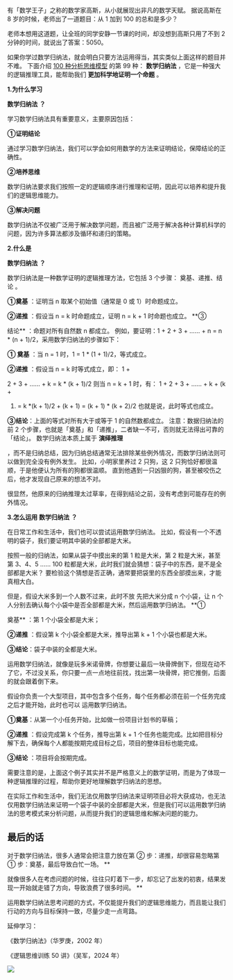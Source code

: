 有「数学王子」之称的数学家高斯，从小就展现出非凡的数学天赋。  据说高斯在 8 岁的时候，老师出了一道题目：从 1 加到 100 的总和是多少？

老师本想用这道题，让全班的同学安静一节课的时间，却没想到高斯只用了不到 2 分钟的时间，就说出了答案：5050。

如果你学过数学归纳法，就会明白只要方法运用得当，其实类似上面这样的题目并不难。  下面介绍 [100 种分析思维模型](https://mp.weixin.qq.com/mp/appmsgalbum?__biz=MzA4ODE2OTIxMw==&action=getalbum&album_id=1701638273011351554#wechat_redirect) 的第 99 种： **数学归纳法** ，它是一种强大的逻辑推理工具，能帮助我们 **更加科学地证明一个命题** 。

**1.为什么学习**

**数学归纳法** **？**

 学习数学归纳法具有重要意义，主要原因包括： 

**①证明结论**

通过学习数学归纳法，我们可以学会如何用数学的方法来证明结论，保障结论的正确性。 

**②培养思维**

数学归纳法要求我们按照一定的逻辑顺序进行推理和证明，因此可以培养和提升我们的逻辑思维能力。 

**③解决问题**

数学归纳法不仅被广泛用于解决数学问题，而且被广泛用于解决各种计算机科学的问题，因为许多算法都涉及循环和递归的策略。

**2.什么是**

**数学归纳法** **？**

 数学归纳法是一种数学证明的逻辑推理方法，它包括 3 个步骤：  奠基、递推、结论  。 

**①奠基** ：证明当 n 取某个初始值（通常是 0 或 1）时命题成立。 

**②递推** ：假设当 n = k 时命题成立，证明 n = k + 1 时命题也成立。  **③

结论** ：命题对所有自然数 n 都成立。  例如，要证明：1 + 2 + 3 + …… + n = n * (n + 1)/2，采用数学归纳法的步骤如下：

**① 奠基** ：当 n = 1 时，1 = 1 * (1 + 1)/2，等式成立。 

**②递推** ：假设当 n = k 时等式成立，即：  1 +

2 + 3 + …… + k = k * (k + 1)/2  则当 n = k + 1 时，有：  1 + 2 + 3 + …… + k + (k +

1) = k *(k + 1)/2 + (k + 1) = (k + 1) * (k + 2)/2  也就是说，此时等式也成立。 

**③结论**：上面的等式对所有大于或等于 1 的自然数都成立。  注意：数据归纳法的前 2 个步骤，也就是「奠基」和「递推」，二者缺一不可，否则就无法得出可靠的「结论」。  数学归纳法本质上属于 **演绎推理**

，而不是归纳总结，因为归纳总结通常无法排除某些例外情况，而数学归纳法则可以做到完全没有例外发生。  比如，小明家里养过 2 只狗，这 2 只狗恰好都很温顺，于是他便认为所有的狗都很温顺。  直到他遇到一只凶狠的狗，甚至被咬伤之后，他才发现自己原来的想法不对。

很显然，他原来的归纳推理太过草率，在得到结论之前，没有考虑到可能存在的例外情况。

**3.怎么运用** **数学归纳法** **？**

在日常工作和生活中，我们也可以尝试运用数学归纳法。  比如，假设有一个不透明的袋子，我们要证明其中装的全部都是大米。

按照一般的归纳法，如果从袋子中摸出来的第 1 粒是大米，第 2 粒是大米，甚至第 3、4、5 …… 100 粒都是大米，此时我们就会猜想：袋子中的东西，是不是全部都是大米？  要检验这个猜想是否正确，通常要把袋里的东西全部摸出来，才能真相大白。

但是，假设大米多到一个人数不过来，此时不放  先把大米分成 n 个小袋，让 n 个人分别去确认每个小袋中是否全部都是大米，然后运用数学归纳法。  **①

奠基** ：第 1 个小袋全都是大米； 

**②递推** ：假设第 k 个小袋全都是大米，推导出第 k + 1 个小袋也都是大米。 

**③结论**：袋子中装的全都是大米。

运用数学归纳法，就像是玩多米诺骨牌，你想要让最后一块骨牌倒下，但现在动不了它，不过没关系，你只要一点一点地往前找，找出第一块骨牌，把它推倒，后面的就会跟着倒下来。

假设你负责一个大型项目，其中包含多个任务，每个任务都必须在前一个任务完成之后才能开始，此时也可以  运用数学归纳法。 

**①奠基**：从第一个小任务开始，比如做一份项目计划书的草稿； 

**②递推** ：假设完成第 k 个任务，推导出第 k + 1 个任务也能完成。比如把目标分解下去，确保每个人都能按期完成目标之后，项目的整体目标也能完成。 

**③结论** ：项目将会按期完成。

需要注意的是，上面这个例子其实并不是严格意义上的数学证明，而是为了体现一种逻辑推理的过程，帮助你更好地理解数学归纳法的思想。

在实际工作和生活中，我们无法仅用数学归纳法来证明项目必将大获成功，也无法仅用数学归纳法来证明一个袋子中装的全部都是大米，但是我们可以运用数学归纳法的思考模式来分析问题，从而提升我们的逻辑思维和解决问题的能力。

## **最后的话**

 

对于数学归纳法，很多人通常会把注意力放在第 ② 步：递推，却很容易忽略第 ① 步：奠基，最后导致白忙一场。  **

就像很多人在考虑问题的时候，往往只盯着下一步，却忘记了出发的初衷，结果发现一开始就走错了方向，导致浪费了很多时间。  **

运用数学归纳法思考问题的方式，不仅能提升我们的逻辑思维能力，而且能让我们行动的方向与目标保持一致，尽量少走一点弯路。  

延伸学习：

《数学归纳法》（华罗庚，2002 年）  

《逻辑思维训练 50 讲》（吴军，2024 年） 

![](https://visitor-badge.laobi.icu/badge?page_id=sjhfx.linji&left_text=PageViews&right_color=%2300589F)